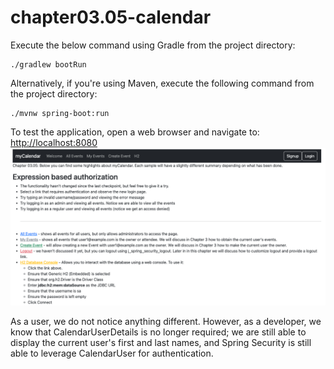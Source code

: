 # chapter03.05-calendar #

Execute the below command using Gradle from the project directory:

```shell
./gradlew bootRun
```

Alternatively, if you're using Maven, execute the following command from the project directory:

```shell
./mvnw spring-boot:run
```

To test the application, open a web browser and navigate to:
[http://localhost:8080](http://localhost:8080)
![chapter03.05.png](docs/chapter03.05.png)

As a user, we do not notice anything different. 
However, as a developer, we know that CalendarUserDetails is no longer required; we are still able to display the current user's first and last names, and Spring Security is still able to leverage CalendarUser for authentication.
